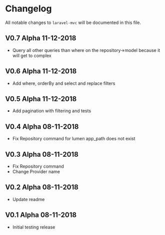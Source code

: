 # Changelog

All notable changes to `laravel-mvc` will be documented in this file.

## V0.7 Alpha  11-12-2018

- Query all other queries than where on the repository->model because it will get to complex

## V0.6 Alpha  11-12-2018

- Add where, orderBy and select and replace filters 

## V0.5 Alpha  11-12-2018

- Add pagination with filtering and tests 

## V0.4 Alpha  08-11-2018

- Fix Repository command for lumen app_path does not exist

## V0.3 Alpha  08-11-2018

- Fix Repository command
- Change Provider name

## V0.2 Alpha  08-11-2018

- Update readme

## V0.1 Alpha  08-11-2018

- Initial testing release
